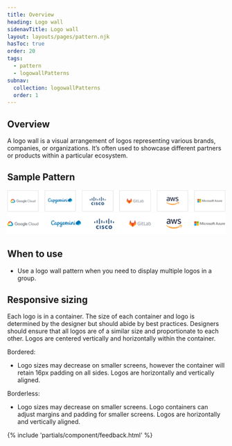 ```yaml
---
title: Overview
heading: Logo wall
sidenavTitle: Logo wall
layout: layouts/pages/pattern.njk
hasToc: true
order: 20
tags:
  - pattern
  - logowallPatterns
subnav:
  collection: logowallPatterns
  order: 1
---
```


<script type="module">
  import '@rhds/elements/lib/elements/rh-context-picker/rh-context-picker.js';
</script>

## Overview

A logo wall is a visual arrangement of logos representing various brands, companies, or organizations. It’s often used to showcase different partners or products within a particular ecosystem.

## Sample Pattern

<div class="grid">
  <uxdot-example>
    <img src="./overview-sample-bordered.png"
         alt="An example of a bordered logo wall with 6 logos each inside of a bordered container.">
  </uxdot-example>

  <uxdot-example>
    <img src="./overview-sample-borderless.png"
         alt="An example of a borderless logo wall with 6 logos.">
  </uxdot-example>
</div>

## When to use

  - Use a logo wall pattern when you need to display multiple logos in a group. 

## Responsive sizing

Each logo is in a container. The size of each container and logo is determined by the designer but should abide by best practices. Designers should ensure that all logos are of a similar size and proportionate to each other. Logos are centered vertically and horizontally within the container.

Bordered:
  - Logo sizes may decrease on smaller screens, however the container will retain 16px padding on all sides. Logos are horizontally and vertically aligned.

Borderless:
  - Logo sizes may decrease on smaller screens. Logo containers can adjust margins and padding for smaller screens. Logos are horizontally and vertically aligned.


{% include 'partials/component/feedback.html' %}
